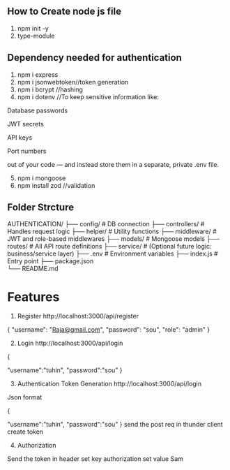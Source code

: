 ## How to Create node js file

1. npm init -y
2. type-module


## Dependency needed for authentication

1. npm i express 
2. npm i jsonwebtoken//token generation
3. npm i bcrypt //hashing
4.  npm i dotenv  //To keep sensitive information like:

Database passwords

JWT secrets

API keys

Port numbers

out of your code — and instead store them in a separate, private .env file.


5.  npm i mongoose  
6.  npm install zod //validation

## Folder Strcture

AUTHENTICATION/
├── config/             # DB connection
├── controllers/        # Handles request logic
├── helper/             # Utility functions
├── middleware/         # JWT and role-based middlewares
├── models/             # Mongoose models
├── routes/             # All API route definitions
├── service/            # (Optional future logic: business/service layer)
├── .env                # Environment variables
├── index.js            # Entry point
├── package.json        
└── README.md


# Features

1. Register  http://localhost:3000/api/register

  {
    "username": "Raja@gmail.com",
    "password": "sou",
    "role": "admin"
  }

2. Login   http://localhost:3000/api/login

{
  
"username":"tuhin",
"password":"sou"
} 

3. Authentication Token Generation 
http://localhost:3000/api/login

Json format

{
  
"username":"tuhin",
"password":"sou"
}     send the post req in thunder client  create token 


4. Authorization

Send the token in header set key authorization set value Sam <token> 

